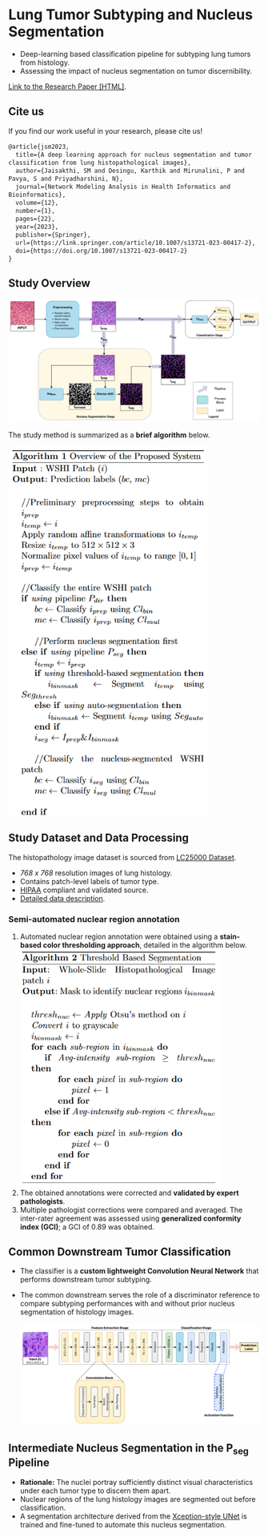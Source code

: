# Lung Tumor Subtyping and Nucleus Segmentation

- Deep-learning based classification pipeline for subtyping lung tumors from histology.
- Assessing the impact of nucleus segmentation on tumor discernibility.

[Link to the Research Paper [HTML]](https://link.springer.com/article/10.1007/s13721-023-00417-2).

## Cite us

If you find our work useful in your research, please cite us!

```
@article{jsm2023,
  title={A deep learning approach for nucleus segmentation and tumor classification from lung histopathological images},
  author={Jaisakthi, SM and Desingu, Karthik and Mirunalini, P and Pavya, S and Priyadharshini, N},
  journal={Network Modeling Analysis in Health Informatics and Bioinformatics},
  volume={12},
  number={1},
  pages={22},
  year={2023},
  publisher={Springer},
  url={https://link.springer.com/article/10.1007/s13721-023-00417-2},
  doi={https://doi.org/10.1007/s13721-023-00417-2}
}
```

## Study Overview

<img src="./assets/figures/for-publication/Overall-Flowchart_V3.jpg" width="600">

The study method is summarized as a **brief algorithm** below.    
      
  <img src="./assets/figures/raw/Study-Method.png" width="400">

## Study Dataset and Data Processing

The histopathology image dataset is sourced from [LC25000 Dataset](https://www.kaggle.com/datasets/andrewmvd/lung-and-colon-cancer-histopathological-images).
  - *768 x 768* resolution images of lung histology.
  - Contains patch-level labels of tumor type.
  - [HIPAA](https://www.cdc.gov/phlp/publications/topic/hipaa.html) compliant and validated source.
  - [Detailed data description](https://arxiv.org/abs/1912.12142v1).
  
### Semi-automated nuclear region annotation
1. Automated nuclear region annotation were obtained using a **stain-based color thresholding approach**, detailed in the algorithm below.   
   <img src="./assets/figures/raw/Annotation-Algorithm.png" width="400" />
2. The obtained annotations were corrected and **validated by expert pathologists**.
3. Multiple pathologist corrections were compared and averaged. The inter-rater agreement was assessed using **generalized conformity index (GCI)**; a GCI of 0.89 was obtained.

## Common Downstream Tumor Classification

- The classifier is a **custom lightweight Convolution Neural Network** that performs downstream tumor subtyping.
- The common downstream serves the role of a discriminator reference to compare subtyping performances with and without prior nucleus segmentation of histology images.
   
  <img src="./assets/figures/for-publication/Classifier-Overall_V2.jpg" width="600">

## Intermediate Nucleus Segmentation in the P<sub>seg</sub> Pipeline

- **Rationale:** The nuclei portray sufficiently distinct visual characteristics under each tumor type to discern them apart.
- Nuclear regions of the lung histology images are segmented out before classification.
- A segmentation architecture derived from the [Xception-style UNet](https://keras.io/examples/vision/oxford_pets_image_segmentation/) is trained and fine-tuned to automate this nucleus segmentation.
